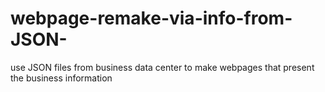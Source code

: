 # webpage-remake-via-info-from-JSON-
use JSON files from business data center to make webpages that present the business information
